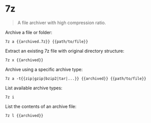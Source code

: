 7z
==

> A file archiver with high compression ratio.

Archive a file or folder:

    7z a {{archived.7z}} {{path/to/file}}

Extract an existing 7z file with original directory structure:

    7z x {{archived}}

Archive using a specific archive type:

    7z a -t{{zip|gzip|bzip2|tar|...}} {{archived}} {{path/to/file}}

List available archive types:

    7z i

List the contents of an archive file:

    7z l {{archived}}
